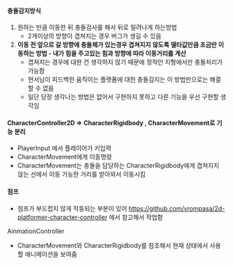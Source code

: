 #### 충돌감지방식

1. 원하는 만큼 이동한 뒤 충돌검사를 해서 뒤로 밀려나게 하는방법
   - 2개이상의 방향이 겹쳐지는 경우 버그가 생길 수 있음
2. **이동 전 앞으로 갈 방향에 충돌체가 있는경우 겹쳐지지 않도록 델타값만큼 조금만 이동하는 방법 - 내가 힘을 주고있는 힘과 방향에 따라 이동거리를 계산**
   - 겹쳐지는 경우에 대한 건 생각하지 않기 때문에 정적인 지형에서만 충돌처리가 가능함
   - 현서님이 피드백한 움직이는 플랫폼에 대한 충돌감지는 이 방법만으로는 해결 할 수 없음
   - 일단 당장 생각나는 방법은 없어서 구현하지 못하고 다른 기능을 우선 구현할 생각임



#### CharacterController2D => CharacterRigidbody , CharacterMovement로 기능 분리

- PlayerInput 에서 플레이어가 키입력
- CharacterMovement에게 이동명령
- CharacterMovement는 충돌을 담당하는 CharacterRigidbody에게 겹쳐지지 않는 선에서 이동 가능한 거리를 받아와서 이동시킴



#### 점프

- 점프가 부드럽지 않게 작동되는 부분이 있어 https://github.com/vrompasa/2d-platformer-character-controller 에서 참고해서 작업함



AinmationController

- CharacterMovement와 CharacterRigidbody를 참조해서 현재 상태에서 사용할 애니메이션을 보여줌

